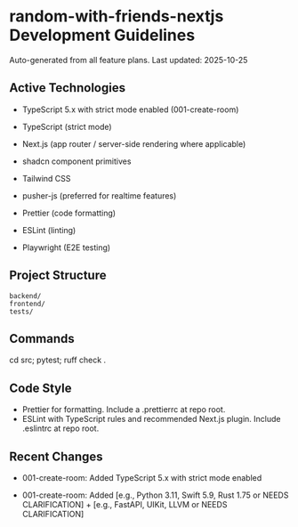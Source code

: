 ﻿# random-with-friends-nextjs Development Guidelines

Auto-generated from all feature plans. Last updated: 2025-10-25

## Active Technologies
- TypeScript 5.x with strict mode enabled (001-create-room)

- TypeScript (strict mode)
- Next.js (app router / server-side rendering where applicable)
- shadcn component primitives
- Tailwind CSS
- pusher-js (preferred for realtime features)
- Prettier (code formatting)
- ESLint (linting)
- Playwright (E2E testing)

## Project Structure

```text
backend/
frontend/
tests/
```

## Commands

cd src; pytest; ruff check .

## Code Style

- Prettier for formatting. Include a .prettierrc at repo root.
- ESLint with TypeScript rules and recommended Next.js plugin. Include .eslintrc at repo root.

## Recent Changes
- 001-create-room: Added TypeScript 5.x with strict mode enabled

- 001-create-room: Added [e.g., Python 3.11, Swift 5.9, Rust 1.75 or NEEDS CLARIFICATION] + [e.g., FastAPI, UIKit, LLVM or NEEDS CLARIFICATION]

<!-- MANUAL ADDITIONS START -->
<!-- MANUAL ADDITIONS END -->
